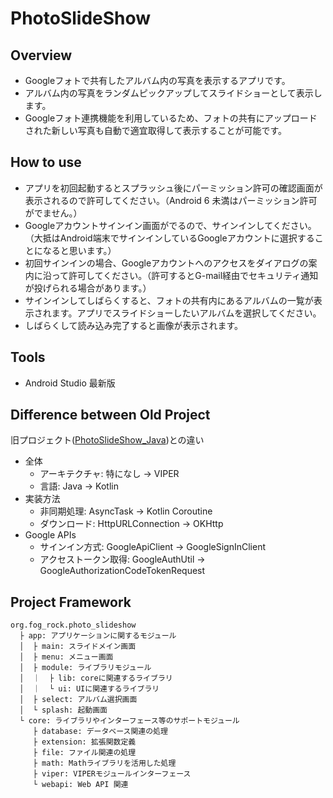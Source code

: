 # PhotoSlideShow

## Overview
* Googleフォトで共有したアルバム内の写真を表示するアプリです。
* アルバム内の写真をランダムピックアップしてスライドショーとして表示します。
* Googleフォト連携機能を利用しているため、フォトの共有にアップロードされた新しい写真も自動で適宜取得して表示することが可能です。

## How to use
* アプリを初回起動するとスプラッシュ後にパーミッション許可の確認画面が表示されるので許可してください。（Android 6 未満はパーミッション許可がでません。）
* Googleアカウントサインイン画面がでるので、サインインしてください。（大抵はAndroid端末でサインインしているGoogleアカウントに選択することになると思います。）
* 初回サインインの場合、Googleアカウントへのアクセスをダイアログの案内に沿って許可してください。（許可するとG-mail経由でセキュリティ通知が投げられる場合があります。）
* サインインしてしばらくすると、フォトの共有内にあるアルバムの一覧が表示されます。アプリでスライドショーしたいアルバムを選択してください。
* しばらくして読み込み完了すると画像が表示されます。

## Tools
* Android Studio 最新版

## Difference between Old Project
旧プロジェクト([PhotoSlideShow_Java](https://github.com/sallyluenoa/PhotoSlideShow_Java))との違い

* 全体
  * アーキテクチャ: 特になし → VIPER
  * 言語: Java → Kotlin
* 実装方法
  * 非同期処理: AsyncTask → Kotlin Coroutine
  * ダウンロード: HttpURLConnection → OKHttp
* Google APIs
  * サインイン方式: GoogleApiClient → GoogleSignInClient
  * アクセストークン取得: GoogleAuthUtil → GoogleAuthorizationCodeTokenRequest

## Project Framework

```
org.fog_rock.photo_slideshow
  ├ app: アプリケーションに関するモジュール
  │  ├ main: スライドメイン画面
  │  ├ menu: メニュー画面
  │  ├ module: ライブラリモジュール
  │  ｜  ├ lib: coreに関連するライブラリ
  │  ｜  └ ui: UIに関連するライブラリ
  │  ├ select: アルバム選択画面
  │  └ splash: 起動画面
  └ core: ライブラリやインターフェース等のサポートモジュール
     ├ database: データベース関連の処理
     ├ extension: 拡張関数定義
     ├ file: ファイル関連の処理
     ├ math: Mathライブラリを活用した処理
     ├ viper: VIPERモジュールインターフェース
     └ webapi: Web API 関連
```
